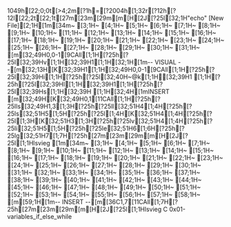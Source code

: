 1049h[22;0;0t[>4;2m[?1h=[?2004h[1;32r[?12h[?12l[22;2t[22;1t[27m[23m[29m[m[H[2J[?25l[32;1H"echo" [New File][2;1H[1m[34m~                                                                 [3;1H~                                                                 [4;1H~                                                                 [5;1H~                                                                 [6;1H~                                                                 [7;1H~                                                                 [8;1H~                                                                 [9;1H~                                                                 [10;1H~                                                                 [11;1H~                                                                 [12;1H~                                                                 [13;1H~                                                                 [14;1H~                                                                 [15;1H~                                                                 [16;1H~                                                                 [17;1H~                                                                 [18;1H~                                                                 [19;1H~                                                                 [20;1H~                                                                 [21;1H~                                                                 [22;1H~                                                                 [23;1H~                                                                 [24;1H~                                                                 [25;1H~                                                                 [26;1H~                                                                 [27;1H~                                                                 [28;1H~                                                                 [29;1H~                                                                 [30;1H~                                                                 [31;1H~                                                                 [m[32;49H0,0-1[9CAll[1;1H[?25h[?25l[32;39Hv[1;1H[32;39H1[1;1H[32;1H[1m-- VISUAL --[m[32;13H[K[32;39H1[1;1H[32;49H0,0-1[9CAll[1;1H[?25h[?25l[32;39Hi[1;1H[?25h[?25l[32;40H~@k[1;1H[32;39H1   [1;1H[?25h[?25l[32;39Hl[1;1H[32;39H1[1;1H[?25h[?25l[32;39Hs[1;1H[32;39H [1;1H[32;4H[1mINSERT [m[32;49H[K[32;49H0,1[11CAll[1;1H[?25h[?25lls[32;49H1,3[1;3H[?25h[?25ll[32;51H4[1;4H[?25h[?25ls[32;51H5[1;5H[?25h[?25l[1;4H[K[32;51H4[1;4H[?25h[?25l[1;3H[K[32;51H3[1;3H[?25h[?25lv[32;51H4[1;4H[?25h[?25li[32;51H5[1;5H[?25h[?25le[32;51H6[1;6H[?25h[?25lg[32;51H7[1;7H[?25h[27m[23m[29m[m[H[2J[?25l[1;1Hlsvieg
[1m[34m~                                                                 [3;1H~                                                                 [4;1H~                                                                 [5;1H~                                                                 [6;1H~                                                                 [7;1H~                                                                 [8;1H~                                                                 [9;1H~                                                                 [10;1H~                                                                 [11;1H~                                                                 [12;1H~                                                                 [13;1H~                                                                 [14;1H~                                                                 [15;1H~                                                                 [16;1H~                                                                 [17;1H~                                                                 [18;1H~                                                                 [19;1H~                                                                 [20;1H~                                                                 [21;1H~                                                                 [22;1H~                                                                 [23;1H~                                                                 [24;1H~                                                                 [25;1H~                                                                 [26;1H~                                                                 [27;1H~                                                                 [28;1H~                                                                 [29;1H~                                                                 [30;1H~                                                                 [31;1H~                                                                 [32;1H~                                                                 [33;1H~                                                                 [34;1H~                                                                 [35;1H~                                                                 [36;1H~                                                                 [37;1H~                                                                 [38;1H~                                                                 [39;1H~                                                                 [40;1H~                                                                 [41;1H~                                                                 [42;1H~                                                                 [43;1H~                                                                 [44;1H~                                                                 [45;1H~                                                                 [46;1H~                                                                 [47;1H~                                                                 [48;1H~                                                                 [49;1H~                                                                 [50;1H~                                                                 [51;1H~                                                                 [52;1H~                                                                 [53;1H~                                                                 [54;1H~                                                                 [55;1H~                                                                 [56;1H~                                                                 [57;1H~                                                                 [58;1H~                                                                 [m[59;1H[1m-- INSERT --[m[36C1,7[11CAll[1;7H[?25h[27m[23m[29m[m[H[2J[?25l[1;1Hlsvieg
C 0x01-variables_if_else_while

